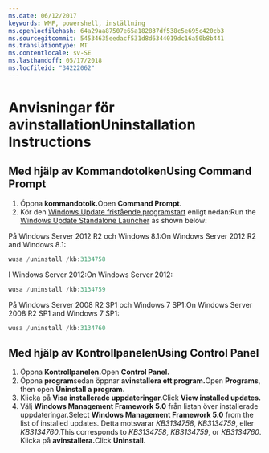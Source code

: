 ```yaml
---
ms.date: 06/12/2017
keywords: WMF, powershell, inställning
ms.openlocfilehash: 64a29aa87507e65a182837df538c5e695c420cb3
ms.sourcegitcommit: 54534635eedacf531d8d6344019dc16a50b8b441
ms.translationtype: MT
ms.contentlocale: sv-SE
ms.lasthandoff: 05/17/2018
ms.locfileid: "34222062"
---
```

# <a name="uninstallation-instructions"></a><span data-ttu-id="2dbcf-102">Anvisningar för avinstallation</span><span class="sxs-lookup"><span data-stu-id="2dbcf-102">Uninstallation Instructions</span></span>

## <a name="using-command-prompt"></a><span data-ttu-id="2dbcf-103">Med hjälp av Kommandotolken</span><span class="sxs-lookup"><span data-stu-id="2dbcf-103">Using Command Prompt</span></span>
1.  <span data-ttu-id="2dbcf-104">Öppna **kommandotolk.**</span><span class="sxs-lookup"><span data-stu-id="2dbcf-104">Open **Command Prompt.**</span></span>
2.  <span data-ttu-id="2dbcf-105">Kör den [Windows Update fristående programstart](https://support.microsoft.com/en-us/kb/934307) enligt nedan:</span><span class="sxs-lookup"><span data-stu-id="2dbcf-105">Run the [Windows Update Standalone Launcher](https://support.microsoft.com/en-us/kb/934307) as shown below:</span></span>

<span data-ttu-id="2dbcf-106">På Windows Server 2012 R2 och Windows 8.1:</span><span class="sxs-lookup"><span data-stu-id="2dbcf-106">On Windows Server 2012 R2 and Windows 8.1:</span></span>
```powershell
wusa /uninstall /kb:3134758
```
<span data-ttu-id="2dbcf-107">I Windows Server 2012:</span><span class="sxs-lookup"><span data-stu-id="2dbcf-107">On Windows Server 2012:</span></span>
```powershell
wusa /uninstall /kb:3134759
```
<span data-ttu-id="2dbcf-108">På Windows Server 2008 R2 SP1 och Windows 7 SP1:</span><span class="sxs-lookup"><span data-stu-id="2dbcf-108">On Windows Server 2008 R2 SP1 and Windows 7 SP1:</span></span>
```powershell
wusa /uninstall /kb:3134760
```

## <a name="using-control-panel"></a><span data-ttu-id="2dbcf-109">Med hjälp av Kontrollpanelen</span><span class="sxs-lookup"><span data-stu-id="2dbcf-109">Using Control Panel</span></span>
1.  <span data-ttu-id="2dbcf-110">Öppna **Kontrollpanelen.**</span><span class="sxs-lookup"><span data-stu-id="2dbcf-110">Open **Control Panel.**</span></span>
2.  <span data-ttu-id="2dbcf-111">Öppna **program**sedan öppnar **avinstallera ett program.**</span><span class="sxs-lookup"><span data-stu-id="2dbcf-111">Open **Programs**, then open **Uninstall a program.**</span></span>
3.  <span data-ttu-id="2dbcf-112">Klicka på **Visa installerade uppdateringar.**</span><span class="sxs-lookup"><span data-stu-id="2dbcf-112">Click **View installed updates.**</span></span>
4.  <span data-ttu-id="2dbcf-113">Välj **Windows Management Framework 5.0** från listan över installerade uppdateringar.</span><span class="sxs-lookup"><span data-stu-id="2dbcf-113">Select **Windows Management Framework 5.0** from the list of installed updates.</span></span> <span data-ttu-id="2dbcf-114">Detta motsvarar *KB3134758*, *KB3134759*, eller *KB3134760*.</span><span class="sxs-lookup"><span data-stu-id="2dbcf-114">This corresponds to *KB3134758*, *KB3134759*, or *KB3134760*.</span></span> <span data-ttu-id="2dbcf-115">Klicka på **avinstallera.**</span><span class="sxs-lookup"><span data-stu-id="2dbcf-115">Click **Uninstall.**</span></span>
